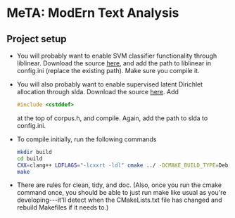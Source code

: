 # MeTA: ModErn Text Analysis

## Project setup

 - You will probably want to enable SVM classifier functionality through
   liblinear. Download the source
   [here](http://www.csie.ntu.edu.tw/~cjlin/liblinear/),
   and add the path to liblinear in config.ini (replace the existing path).
   Make sure you compile it.

 - You will also probably want to enable supervised latent Dirichlet allocation
   through slda. Download the source
   [here](http://www.cs.cmu.edu/~chongw/slda/). Add
    ```C++
    #include <cstddef>
    ```
   at the top of corpus.h, and compile. Again, add the path to slda to
   config.ini.

 - To compile initially, run the following commands
    ```bash
    mkdir build
    cd build
    CXX=clang++ LDFLAGS="-lcxxrt -ldl" cmake ../ -DCMAKE_BUILD_TYPE=Debug
    make
    ```

 - There are rules for clean, tidy, and doc. (Also, once you run the cmake
   command once, you should be able to just run make like usual as you're
   developing---it'll detect when the CMakeLists.txt file has changed and rebuild
   Makefiles if it needs to.)
